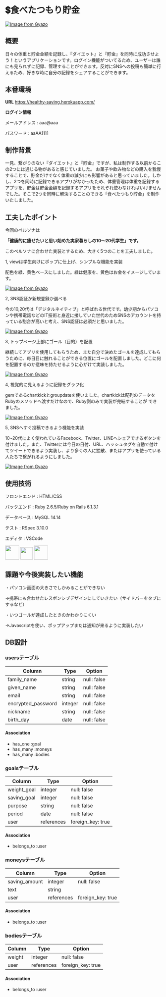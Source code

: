 # :heavy_dollar_sign:食べたつもり貯金
[![Image from Gyazo](https://i.gyazo.com/00ee3fecbd38d78d20f8c58d5fd51ce2.png)](https://gyazo.com/00ee3fecbd38d78d20f8c58d5fd51ce2)

## 概要
日々の体重と貯金金額を記録し、『ダイエット』と『貯金』を同時に成功させよう！というアプリケーションです。ログイン機能がついてるため、ユーザーは誰にも見られずに記録、管理することができます。反対にSNSへの投稿も簡単に行えるため、好きな時に自分の記録をシェアすることができます。

## 本番環境
__URL__ https://healthy-saving.herokuapp.com/

__ログイン情報__
<p>メールアドレス : aaa@aaa</p>
<p>パスワード : aaAA1111</p>

## 制作背景
一見、繋がりのない『ダイエット』と『貯金』ですが、私は制作する以前からこの2つには通じる物があると感じていました。
お菓子や飲み物などの購入を我慢することで、貯金だけでなく体重の減少にも影響があると思っていました。しかし、2つを同時に記録できるアプリがなかったため、体重管理は体重を記録するアプリを、貯金は貯金金額を記録するアプリをそれぞれ使わなければいけませんでした。そこで2つを同時に解決することのできる「食べたつもり貯金」を制作いたしました。


## 工夫したポイント
今回のペルソナは

__「健康的に痩せたいと思い始めた実家暮らしの10〜20代学生」です。__

このペルソナに合わせた実装とするため、大きく5つのことを工夫しました。

1, viewは学生向けにポップに仕上げ、シンプルな機能を実装

配色を緑、黄色ベースにしました。緑は健康を、黄色はお金をイメージしています。

[![Image from Gyazo](https://i.gyazo.com/e2aa6727078b2aeb2959f40530ba5a74.gif)](https://gyazo.com/e2aa6727078b2aeb2959f40530ba5a74)

2, SNS認証か新規登録か選べる

今の10,20代は「デジタルネイティブ」と呼ばれる世代です。幼少期からパソコンや携帯電話などのIT技術と身近に接していた世代のためSNSのアカウントを持っている割合が高いと考え、SNS認証は必須だと思いました。

[![Image from Gyazo](https://i.gyazo.com/a0b4190adb60bce0c7def5ab9cfd02bb.png)](https://gyazo.com/a0b4190adb60bce0c7def5ab9cfd02bb)

3, トップページ上部にゴール（目的）を配置

継続してアプリを使用してもらうため、また自分で決めたゴールを達成してもらうために、毎日目に触れることができる位置にゴールを配置しました。どこに何を配置するのか意味を持たせるように心がけて実装しました。

[![Image from Gyazo](https://i.gyazo.com/f272e5a196a24b6d175bb3a491fcce4c.png)](https://gyazo.com/f272e5a196a24b6d175bb3a491fcce4c)

4, 視覚的に見えるように記録をグラフ化

gemであるchartkickとgroupdateを使いました。chartkickは配列のデータをRubyのメソッドへ渡すだけなので、Ruby側のみで実装が完結することが
できました。

[![Image from Gyazo](https://i.gyazo.com/7d17b4c1a5316c2430698f398439e297.gif)](https://gyazo.com/7d17b4c1a5316c2430698f398439e297)

5, SNSへすぐ投稿できるよう機能を実装

10~20代によく使われているFacebook、Twitter、LINEへシェアできるボタンを付けました。また、Twitterには今日の日付、URL、ハッシュタグを自動で付けてツイートできるよう実装し、より多くの人に拡散、またはアプリを使っている人たちで繋がれるようにしました。

[![Image from Gyazo](https://i.gyazo.com/198f11dce54a2b00b43ddb7d32a26921.gif)](https://gyazo.com/198f11dce54a2b00b43ddb7d32a26921)

## 使用技術
<p>フロントエンド : HTML/CSS</p>
<p>バックエンド : Ruby 2.6.5/Ruby on Rails 6.1.3.1</p>
<p>データベース : MySQL 14.14 </p>
<p>テスト : RSpec 3.10.0</p>
<p>エディタ : VSCode</p>
  <a href="HTML公式サイトURL"><img src="https://www.w3.org/html/logo/downloads/HTML5_Logo_256.png" height="45px;" /></a>
  <a href="ruby公式サイトURL"><img src="https://www.ruby-lang.org/images/header-ruby-logo.png" height="40px;" /></a>
  <a href="MySQL公式サイトURL"><img src="https://www.mysql.com/common/logos/logo-mysql-170x115.png" height="45px;" /></a>

## 課題や今後実装したい機能
・パソコン画面の大きさでしかみることができない

→携帯にも合わせたレスポンシブデザインにしていきたい（サイドバーをタブにするなど）

・いつゴールが達成したときのかわかりにくい

→Javascriptを使い、ポップアップまたは通知が来るように実装したい

## DB設計

### usersテーブル

| Column             | Type    | Option      | 
| ------------------ | ------- | ----------- | 
| family_name        | string  | null: false | 
| given_name         | string  | null: false | 
| email              | string  | null: false | 
| encrypted_password | integer | null: false | 
| nickname           | string  | null: false | 
| birth_day          | date    | null: false | 

#### Association
- has_one :goal
- has_many :moneys
- has_many :bodies

### goalsテーブル

| Column      | Type       | Option            | 
| ----------- | ---------- | ----------------- | 
| weight_goal | integer    | null: false       | 
| saving_goal | integer    | null: false       | 
| purpose     | string     | null: false       | 
| period      | date       | null: false       | 
| user        | references | foreign_key: true | 

#### Association
- belongs_to :user

### moneysテーブル

| Column        | Type       | Option            | 
| ------------- | ---------- | ----------------- | 
| saving_amount | integer    | null: false       | 
| text          | string     |                   | 
| user          | references | foreign_key: true | 

#### Association
- belongs_to :user

### bodiesテーブル

| Column | Type       | Option            | 
| ------ | ---------- | ----------------- | 
| weight | integer    | null: false       | 
| user   | references | foreign_key: true | 

#### Association
- belongs_to :user
